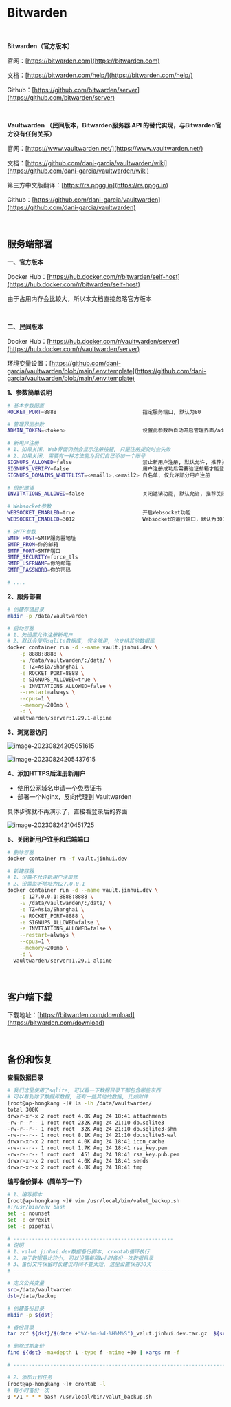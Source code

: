 # Bitwarden

<br />

**Bitwarden（官方版本）**

官网：[https://bitwarden.com](https://bitwarden.com)

文档：[https://bitwarden.com/help/](https://bitwarden.com/help/)

Github：[https://github.com/bitwarden/server](https://github.com/bitwarden/server)

<br />

**Vaultwarden （民间版本，Bitwarden服务器 API 的替代实现，与Bitwarden官方没有任何关系）**

官网：[https://www.vaultwarden.net/](https://www.vaultwarden.net/)

文档：[https://github.com/dani-garcia/vaultwarden/wiki](https://github.com/dani-garcia/vaultwarden/wiki)

第三方中文版翻译：[https://rs.ppgg.in](https://rs.ppgg.in)

Github：[https://github.com/dani-garcia/vaultwarden](https://github.com/dani-garcia/vaultwarden)

<br />

## 服务端部署

**一、官方版本**

Docker Hub：[https://hub.docker.com/r/bitwarden/self-host](https://hub.docker.com/r/bitwarden/self-host)

由于占用内存会比较大，所以本文档直接忽略官方版本

<br />

**二、民间版本**

Docker Hub：[https://hub.docker.com/r/vaultwarden/server](https://hub.docker.com/r/vaultwarden/server)

环境变量设置：[https://github.com/dani-garcia/vaultwarden/blob/main/.env.template](https://github.com/dani-garcia/vaultwarden/blob/main/.env.template)

**1、参数简单说明**

```bash
# 基本参数配置
ROCKET_PORT=8888      						指定服务端口, 默认为80

# 管理界面参数
ADMIN_TOKEN=<token>							设置此参数后自动开启管理界面/admin, 推荐不设置

# 新用户注册
# 1、如果关闭, Web界面仍然会显示注册按钮, 只是注册提交时会失败
# 2、如果关闭, 需要有一种方法能为我们自己添加一个账号
SIGNUPS_ALLOWED=false 						禁止新用户注册, 默认允许, 推荐关闭
SIGNUPS_VERIFY=false						用户注册成功后需要验证邮箱才能登录
SIGNUPS_DOMAINS_WHITELIST=<email1>,<email2>	白名单, 仅允许部分用户注册

# 组织邀请
INVITATIONS_ALLOWED=false					关闭邀请功能, 默认允许, 推荐关闭

# Websocket参数
WEBSOCKET_ENABLED=true						开启Websocket功能
WEBSOCKET_ENABLED=3012						Websocket的运行端口，默认为3012

# SMTP参数
SMTP_HOST=SMTP服务器地址
SMTP_FROM=你的邮箱
SMTP_PORT=SMTP端口
SMTP_SECURITY=force_tls
SMTP_USERNAME=你的邮箱
SMTP_PASSWORD=你的密码

# ....
```

**2、服务部署**

```bash
# 创建存储目录
mkdir -p /data/vaultwarden

# 启动容器
# 1、先设置允许注册新用户
# 2、默认会使用sqlite数据库, 完全够用, 也支持其他数据库
docker container run -d --name vault.jinhui.dev \
    -p 8888:8888 \
    -v /data/vaultwarden/:/data/ \
    -e TZ=Asia/Shanghai \
    -e ROCKET_PORT=8888 \
    -e SIGNUPS_ALLOWED=true \
    -e INVITATIONS_ALLOWED=false \
    --restart=always \
    --cpus=1 \
    --memory=200mb \
    -d \
  vaultwarden/server:1.29.1-alpine
```

**3、浏览器访问**

![image-20230824205051615](https://tuchuang-1257805459.cos.accelerate.myqcloud.com//image-20230824205051615.png)

![image-20230824205437615](https://tuchuang-1257805459.cos.accelerate.myqcloud.com//image-20230824205437615.png)

**4、添加HTTPS后注册新用户**

* 使用公网域名申请一个免费证书
* 部署一个Nginx，反向代理到 Vaultwarden 

具体步骤就不再演示了，直接看登录后的界面

![image-20230824210451725](https://tuchuang-1257805459.cos.accelerate.myqcloud.com//image-20230824210451725.png)

**5、关闭新用户注册和后端端口**

```bash
# 删除容器
docker container rm -f vault.jinhui.dev

# 新建容器
# 1、设置不允许新用户注册修
# 2、设置监听地址为127.0.0.1
docker container run -d --name vault.jinhui.dev \
    -p 127.0.0.1:8888:8888 \
    -v /data/vaultwarden/:/data/ \
    -e TZ=Asia/Shanghai \
    -e ROCKET_PORT=8888 \
    -e SIGNUPS_ALLOWED=false \
    -e INVITATIONS_ALLOWED=false \
    --restart=always \
    --cpus=1 \
    --memory=200mb \
    -d \
  vaultwarden/server:1.29.1-alpine
```

<br />

## 客户端下载

下载地址：[https://bitwarden.com/download](https://bitwarden.com/download)

<br />

## 备份和恢复

**查看数据目录**

```bash
# 我们这里使用了sqlite, 可以看一下数据目录下都包含哪些东西
# 可以看到除了数据库数据, 还有一些其他的数据, 比如附件
[root@ap-hongkang ~]# ls -lh /data/vaultwarden/
total 300K
drwxr-xr-x 2 root root 4.0K Aug 24 18:41 attachments
-rw-r--r-- 1 root root 232K Aug 24 21:10 db.sqlite3
-rw-r--r-- 1 root root  32K Aug 24 21:10 db.sqlite3-shm
-rw-r--r-- 1 root root 8.1K Aug 24 21:10 db.sqlite3-wal
drwxr-xr-x 2 root root 4.0K Aug 24 18:41 icon_cache
-rw-r--r-- 1 root root 1.7K Aug 24 18:41 rsa_key.pem
-rw-r--r-- 1 root root  451 Aug 24 18:41 rsa_key.pub.pem
drwxr-xr-x 2 root root 4.0K Aug 24 18:41 sends
drwxr-xr-x 2 root root 4.0K Aug 24 18:41 tmp
```

**编写备份脚本（简单写一下）**

```bash
# 1、编写脚本
[root@ap-hongkang ~]# vim /usr/local/bin/valut_backup.sh 
#!/usr/bin/env bash
set -o nounset
set -o errexit
set -o pipefail

# ----------------------------------------------------
# 说明
# 1、valut.jinhui.dev数据备份脚本, crontab循环执行
# 2、由于数据量比较小, 可以设置每隔N小时备份一次数据目录
# 3、备份文件保留时长建议时间不要太短, 这里设置保存30天
# ----------------------------------------------------

# 定义公共变量
src=/data/vaultwarden
dst=/data/backup

# 创建备份目录
mkdir -p ${dst}

# 备份目录
tar zcf ${dst}/$(date +"%Y-%m-%d-%H%M%S")_valut.jinhui.dev.tar.gz  ${src}

# 删除过期备份
find ${dst} -maxdepth 1 -type f -mtime +30 | xargs rm -f

# -------------------------------------------------------------------------------

# 2、添加计划任务
[root@ap-hongkang ~]# crontab -l
# 每小时备份一次
0 */1 * * * bash /usr/local/bin/valut_backup.sh
```
